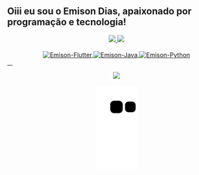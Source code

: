 ## Oiii eu sou o Emison Dias, apaixonado por programação e tecnologia!
<div align="center">
  <a href="https://github.com/Vinn4k">
  <img height="180em" src="https://github-readme-stats.vercel.app/api?username=Vinn4k&show_icons=true&theme=dracula&include_all_commits=true&count_private=true"/>
  <img height="180em" src="https://github-readme-stats.vercel.app/api/top-langs/?username=Vinn4k&layout=compact&langs_count=7&theme=dracula"/>
</div>
  
<div align="center" style="display: inline_block"><br>
  <img align="center" alt="Emison-Flutter" height="30" width="40" src="https://cdn.jsdelivr.net/gh/devicons/devicon/icons/flutter/flutter-original.svg">
  <img align="center" alt="Emison-Java" height="30" width="40" src="https://cdn.jsdelivr.net/gh/devicons/devicon/icons/java/java-original.svg">
  <img align="center" alt="Emison-Python" height="30" width="40" src="https://cdn.jsdelivr.net/gh/devicons/devicon/icons/python/python-original.svg">

</div>
  <div></div>&nbsp;&nbsp;&nbsp;


  <div align="center"> 

  <a href="https://www.linkedin.com/in/rafaella-ballerini-45875016a" target="_blank"><img src="https://img.shields.io/badge/-LinkedIn-%230077B5?style=for-the-badge&logo=linkedin&logoColor=white" target="_blank"></a> 
 
  ![Snake animation](https://github.com/rafaballerini/rafaballerini/blob/output/github-contribution-grid-snake.svg)
 
</div>
